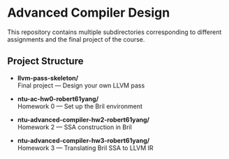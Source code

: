 # Advanced Compiler Design

This repository contains multiple subdirectories corresponding to different assignments and the final project of the course.

## Project Structure

- **llvm-pass-skeleton/**  
  Final project — Design your own LLVM pass  

- **ntu-ac-hw0-robert61yang/**  
  Homework 0 — Set up the Bril environment  

- **ntu-advanced-compiler-hw2-robert61yang/**  
  Homework 2 — SSA construction in Bril  

- **ntu-advanced-compiler-hw3-robert61yang/**  
  Homework 3 — Translating Bril SSA to LLVM IR  
